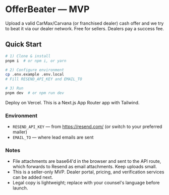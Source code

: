 # OfferBeater — MVP

Upload a valid CarMax/Carvana (or franchised dealer) cash offer and we try to beat it via our dealer network. Free for sellers. Dealers pay a success fee.

## Quick Start

```bash
# 1) Clone & install
pnpm i  # or npm i, or yarn

# 2) Configure environment
cp .env.example .env.local
# Fill RESEND_API_KEY and EMAIL_TO

# 3) Run
pnpm dev  # or npm run dev
```

Deploy on Vercel. This is a Next.js App Router app with Tailwind.

### Environment

- `RESEND_API_KEY` — from https://resend.com/ (or switch to your preferred mailer)
- `EMAIL_TO` — where lead emails are sent

### Notes

- File attachments are base64'd in the browser and sent to the API route, which forwards to Resend as email attachments. Keep uploads small.
- This is a seller-only MVP. Dealer portal, pricing, and verification services can be added next.
- Legal copy is lightweight; replace with your counsel's language before launch.
